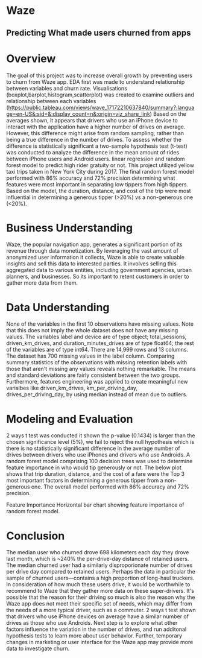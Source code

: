# Waze
## Predicting What made users churned from apps

# Overview
The goal of this project was to  increase overall growth by preventing users to churn from Waze app. EDA first was made to understand relationship between variables and churn rate. Visualisations (boxplot,barplot,histogram,scatterplot) was created to examine outliers and relationship between each variables (https://public.tableau.com/views/wave_17172210637840/summary?:language=en-US&:sid=&:display_count=n&:origin=viz_share_link) Based on the averages shown, it appears that drivers who use an iPhone device to interact with the application have a higher number of drives on average. However, this difference might arise from random sampling, rather than being a true difference in the number of drives. To assess whether the difference is statistically significant a two-sample hypothesis test (t-test) was conducted to analyze the difference in the mean amount of rides between iPhone users and Android users. linear regression and random forest model to predict high rider gratuity or not. This project utilized yellow taxi trips taken in New York City during 2017. The final random forest model performed with 86% accuracy and 72% precision determining what features were most important in separating low tippers from high tippers. Based on the model, the duration, distance, and cost of the trip were most influential in determining a generous tipper (>20%) vs a non-generous one (<20%).

# Business Understanding
Waze, the popular navigation app, generates a significant portion of its revenue through data monetization. By leveraging the vast amount of anonymized user information it collects, Waze is able to create valuable insights and sell this data to interested parties. It involves selling this aggregated data to various entities, including government agencies, urban planners, and businesses. So its important to retent customers in order to gather more data from them.

# Data Understanding
None of the variables in the first 10 observations have missing values. Note that this does not imply the whole dataset does not have any missing values. The variables label and device are of type object; total_sessions, driven_km_drives, and duration_minutes_drives are of type float64; the rest of the variables are of type int64. There are 14,999 rows and 13 columns. The dataset has 700 missing values in the label column. Comparing summary statistics of the observations with missing retention labels with those that aren't missing any values reveals nothing remarkable. The means and standard deviations are fairly consistent between the two groups. Furthermore, features engineering was applied to create meaningful new varialbes like driven_km_drives, km_per_driving_day, drives_per_driving_day, by using median instead of mean due to outliers.

# Modeling and Evaluation
2 ways t test was conducted it shown the p-value (0.1434) is larger than the chosen significance level (5%), we fail to reject the null hypothesis which is there is no statistically significant difference in the average number of drives between drivers who use iPhones and drivers who use Androids. A random forest model comprising 100 decision trees was used to determine feature importance in who would tip generously or not. The below plot shows that trip duration, distance, and the cost of a fare were the Top 3 most important factors in determining a generous tipper from a non-generous one. The overall model performed with 86% accuracy and 72% precision.

Feature Importance Horizontal bar chart showing feature importance of random forest model.

# Conclusion
The median user who churned drove 698 kilometers each day they drove last month, which is ~240% the per-drive-day distance of retained users. The median churned user had a similarly disproporionate number of drives per drive day compared to retained users.
Perhaps the data in particular the sample of churned users—contains a high proportion of long-haul truckers.
In consideration of how much these users drive, it would be worthwhile to recommend to Waze that they gather more data on these super-drivers. It's possible that the reason for their driving so much is also the reason why the Waze app does not meet their specific set of needs, which may differ from the needs of a more typical driver, such as a commuter.
2 ways t test shown that drivers who use iPhone devices on average have a similar number of drives as those who use Androids. Next step is to explore what other factors influence the variation in the number of drives, and run additonal hypothesis tests to learn more about user behavior. Further, temporary changes in marketing or user interface for the Waze app may provide more data to investigate churn.
